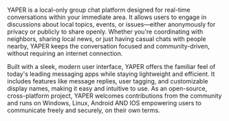 YAPER is a local-only group chat platform designed for real-time conversations within your immediate area. It allows users to engage in discussions about local topics, events, or issues—either anonymously for privacy or publicly to share openly. Whether you're coordinating with neighbors, sharing local news, or just having casual chats with people nearby, YAPER keeps the conversation focused and community-driven, without requiring an internet connection.

Built with a sleek, modern user interface, YAPER offers the familiar feel of today's leading messaging apps while staying lightweight and efficient. It includes features like message replies, user tagging, and customizable display names, making it easy and intuitive to use. As an open-source, cross-platform project, YAPER welcomes contributions from the community and runs on Windows, Linux, Android AND IOS empowering users to communicate freely and securely, on their own terms.
